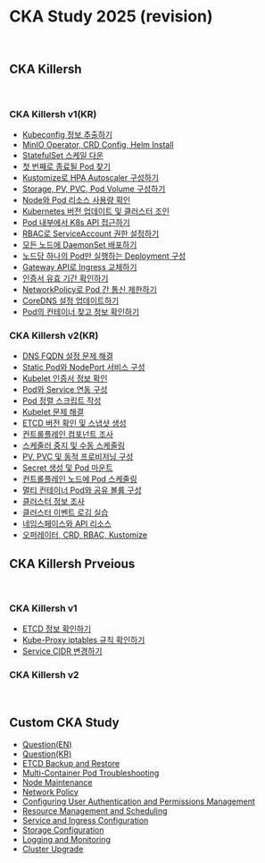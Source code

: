 # CKA Study 2025 (revision)

<br/>

## CKA Killersh

<br/>

### CKA Killersh v1(KR)
- [Kubeconfig 정보 추출하기](./killersh-1/kr/q1/README.md)
- [MinIO Operator, CRD Config, Helm Install](./killersh-1/kr/q2/README.md)
- [StatefulSet 스케일 다운](./killersh-1/kr/q3/README.md)
- [첫 번째로 종료될 Pod 찾기](./killersh-1/kr/q4/README.md)
- [Kustomize로 HPA Autoscaler 구성하기](./killersh-1/kr/q5/README.md)
- [Storage, PV, PVC, Pod Volume 구성하기](./killersh-1/kr/q6/README.md)
- [Node와 Pod 리소스 사용량 확인](./killersh-1/kr/q7/README.md)
- [Kubernetes 버전 업데이트 및 클러스터 조인](./killersh-1/kr/q8/README.md)
- [Pod 내부에서 K8s API 접근하기](./killersh-1/kr/q9/README.md)
- [RBAC로 ServiceAccount 권한 설정하기](./killersh-1/kr/q10/README.md)
- [모든 노드에 DaemonSet 배포하기](./killersh-1/kr/q11/README.md)
- [노드당 하나의 Pod만 실행하는 Deployment 구성](./killersh-1/kr/q12/README.md)
- [Gateway API로 Ingress 교체하기](./killersh-1/kr/q13/README.md)
- [인증서 유효 기간 확인하기](./killersh-1/kr/q14/README.md)
- [NetworkPolicy로 Pod 간 통신 제한하기](./killersh-1/kr/q15/README.md)
- [CoreDNS 설정 업데이트하기](./killersh-1/kr/q16/README.md)
- [Pod의 컨테이너 찾고 정보 확인하기](./killersh-1/kr/q17/README.md)

### CKA Killersh v2(KR)
- [DNS FQDN 설정 문제 해결](./killersh-2/kr/q1/README.md)
- [Static Pod와 NodePort 서비스 구성](./killersh-2/kr/q2/README.md)
- [Kubelet 인증서 정보 확인](./killersh-2/kr/q3/README.md)
- [Pod와 Service 연동 구성](./killersh-2/kr/q4/README.md)
- [Pod 정렬 스크립트 작성](./killersh-2/kr/q5/README.md)
- [Kubelet 문제 해결](./killersh-2/kr/q6/README.md)
- [ETCD 버전 확인 및 스냅샷 생성](./killersh-2/kr/q7/README.md)
- [컨트롤플레인 컴포넌트 조사](./killersh-2/kr/q8/README.md)
- [스케줄러 중지 및 수동 스케줄링](./killersh-2/kr/q9/README.md)
- [PV, PVC 및 동적 프로비저닝 구성](./killersh-2/kr/q10/README.md)
- [Secret 생성 및 Pod 마운트](./killersh-2/kr/q11/README.md)
- [컨트롤플레인 노드에 Pod 스케줄링](./killersh-2/kr/q12/README.md)
- [멀티 컨테이너 Pod와 공유 볼륨 구성](./killersh-2/kr/q13/README.md)
- [클러스터 정보 조사](./killersh-2/kr/q14/README.md)
- [클러스터 이벤트 로깅 실습](./killersh-2/kr/q15/README.md)
- [네임스페이스와 API 리소스](./killersh-2/kr/q16/README.md)
- [오퍼레이터, CRD, RBAC, Kustomize](./killersh-2/kr/q17/README.md)


## CKA Killersh Prveious

<br/>

### CKA Killersh v1
- [ETCD 정보 확인하기](./killersh-1/pr1/README.md)
- [Kube-Proxy iptables 규칙 확인하기](./killersh-1/pr2/README.md)
- [Service CIDR 변경하기](./killersh-1/pr3/README.md)

### CKA Killersh v2

<br/>


## Custom CKA Study
- [Question(EN)](./custom-cka-study/en/README.md)
- [Question(KR)](./custom-cka-study/kr/README.md)
- [ETCD Backup and Restore](./custom-cka-study/kr/q1/README.md)
- [Multi-Container Pod Troubleshooting](./custom-cka-study/kr/q2/README.md)
- [Node Maintenance](./custom-cka-study/kr/q3/README.md)
- [Network Policy](./custom-cka-study/kr/q4/README.md)
- [Configuring User Authentication and Permissions Management](./custom-cka-study/kr/q5/README.md)
- [Resource Management and Scheduling](./custom-cka-study/kr/q6/README.md)
- [Service and Ingress Configuration](./custom-cka-study/kr/q7/README.md)
- [Storage Configuration](./custom-cka-study/kr/q8/README.md)
- [Logging and Monitoring](./custom-cka-study/kr/q9/README.md)
- [Cluster Upgrade](./custom-cka-study/kr/q10/README.md)

<br/>
